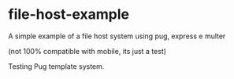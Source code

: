 # file-host-example
A simple example of a file host system using pug, express e multer

(not 100% compatible with mobile, its just a test)

Testing Pug template system.